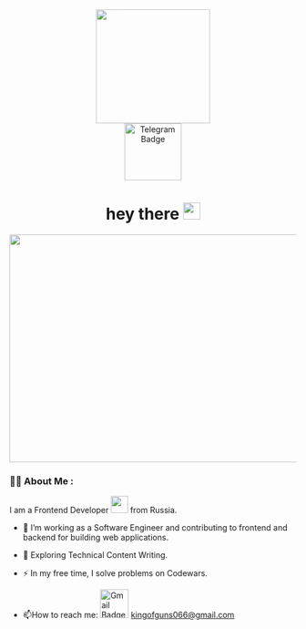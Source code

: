 <div id="header" align="center">
  <img src="https://media.giphy.com/media/Um3ljJl8jrnHy/giphy.gif" width="200"/>
  <div id="badges">
    <a href="https://t.me/STEVENSON098">
      <img src="https://img.shields.io/badge/-telegram-red?color=white&logo=telegram&logoColor=black" width="100" alt="Telegram Badge"/>
    </a>
  </div>
  <img src="https://komarev.com/ghpvc/?username=stevenson67&style=flat-square&color=blue" alt=""/>
  <h1>
    hey there
    <img src="https://media.giphy.com/media/hvRJCLFzcasrR4ia7z/giphy.gif" width="30px"/>
  </h1>
</div>

<div align="center">
  <img src="https://media.giphy.com/media/111ebonMs90YLu/giphy.gif" width="600" height="400">
</div>

### :man_astronaut: About Me :
I am a Frontend Developer <img src="https://media.giphy.com/media/WUlplcMpOCEmTGBtBW/giphy.gif" width="30"> from Russia.

- :telescope: I’m working as a Software Engineer and contributing to frontend and backend for building web applications.

- :seedling: Exploring Technical Content Writing.

- :zap: In my free time, I solve problems on Codewars.

- :mailbox:How to reach me:  <img src="https://img.shields.io/badge/Gmail-D14836?style=for-the-badge&logo=gmail&logoColor=white" width="50" alt="Gmail Badge"/> kingofguns066@gmail.com

<!--
**stevenson67/stevenson67** is a ✨ _special_ ✨ repository because its `README.md` (this file) appears on your GitHub profile.

Here are some ideas to get you started:

- 🔭 I’m currently working on ...
- 🌱 I’m currently learning ...
- 👯 I’m looking to collaborate on ...
- 🤔 I’m looking for help with ...
- 💬 Ask me about ...
- 📫 How to reach me: ...
- 😄 Pronouns: ...
- ⚡ Fun fact: ...
-->
